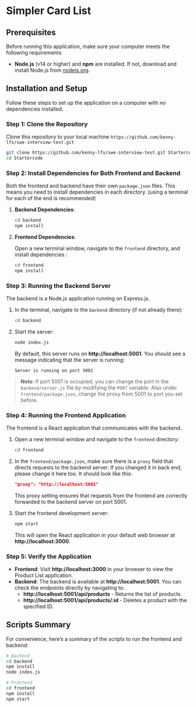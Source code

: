 # Simpler Card List

## Prerequisites

Before running this application, make sure your computer meets the following requirements:

- **Node.js** (v14 or higher) and **npm** are installed. If not, download and install Node.js from [nodejs.org](https://nodejs.org/).

## Installation and Setup

Follow these steps to set up the application on a computer with no dependencies installed.

### Step 1: Clone the Repository

Clone this repository to your local machine `https://github.com/kenny-lfx/swe-interview-test.git` 


```bash
git clone https://github.com/kenny-lfx/swe-interview-test.git Startercode
cd Startercode
```

### Step 2: Install Dependencies for Both Frontend and Backend

Both the frontend and backend have their own `package.json` files. This means you need to install dependencies in each directory. (using a terminal for each of the end is recommended)

1. **Backend Dependencies**:

    ```bash
    cd backend
    npm install
    ```

2. **Frontend Dependencies**:

    Open a new terminal window, navigate to the `frontend` directory, and install dependencies :

    ```bash
    cd frontend
    npm install
    ```

### Step 3: Running the Backend Server

The backend is a Node.js application running on Express.js.

1. In the terminal, navigate to the `backend` directory (if not already there):

   ```bash
   cd backend
   ```

2. Start the server:

   ```bash
   node index.js
   ```

   By default, this server runs on **http://localhost:5001**. You should see a message indicating that the server is running:

   ```
   Server is running on port 5001
   ```

> **Note**: If port 5001 is occupied, you can change the port in the `backend/server.js` file by modifying the `PORT` variable. Also under `frontend/package.json`, change the proxy from 5001 to port you set before.

### Step 4: Running the Frontend Application

The frontend is a React application that communicates with the backend.

1. Open a new terminal window and navigate to the `frontend` directory:

   ```bash
   cd frontend
   ```

2. In the `frontend/package.json`, make sure there is a `proxy` field that directs requests to the backend server. If you changed it in back end, please change it here too. It should look like this:

   ```json
   "proxy": "http://localhost:5001"
   ```

   This proxy setting ensures that requests from the frontend are correctly forwarded to the backend server on port 5001.

3. Start the frontend development server:

   ```bash
   npm start
   ```

   This will open the React application in your default web browser at **http://localhost:3000**.

### Step 5: Verify the Application

- **Frontend**: Visit **http://localhost:3000** in your browser to view the Product List application.
- **Backend**: The backend is available at **http://localhost:5001**. You can check the endpoints directly by navigating to:
  - **http://localhost:5001/api/products** - Returns the list of products.
  - **http://localhost:5001/api/products/:id** - Deletes a product with the specified ID.


## Scripts Summary

For convenience, here’s a summary of the scripts to run the frontend and backend:

```bash
# Backend
cd backend
npm install
node index.js

# Frontend
cd frontend
npm install
npm start
```
